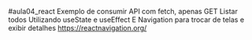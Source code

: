 #aula04_react
Exemplo de consumir API com fetch, apenas GET
Listar todos
Utilizando useState e useEffect
E Navigation para trocar de telas e exibir detalhes https://reactnavigation.org/

